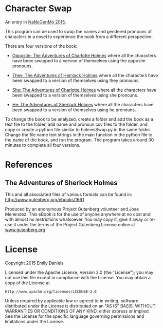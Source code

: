 Character Swap
====================

An entry in [NaNoGenMo 2015](https://github.com/dariusk/NaNoGenMo-2015/).

This program can be used to swap the names and gendered pronouns of characters 
in a novel to experience the book from a different perspective.

There are four versions of the book:

* [Opposite: The Adventures of Charlotte Holmes](https://github.com/emdaniels/character-swap/blob/master/The_Adventures_Of_Sherlock_Holmes/Opposite_The_Adventures_of_Charlotte_Holmes.txt) 
where all the characters have been swapped to a version of themselves using the opposite pronouns.  

* [They: The Adventures of Hemlock Holmes](https://github.com/emdaniels/character-swap/blob/master/The_Adventures_Of_Sherlock_Holmes/They_The_Adventures_of_Hemlock_Holmes.txt) 
where all the characters have been swapped to a version of themselves using they pronouns. 
    
* [She: The Adventures of Charlotte Holmes](https://github.com/emdaniels/character-swap/blob/master/The_Adventures_Of_Sherlock_Holmes/She_The_Adventures_of_Charlotte_Holmes.txt) 
where all the characters have been swapped to a version of themselves using she pronouns. 
    
* [He: The Adventures of Sherlock Holmes](https://github.com/emdaniels/character-swap/blob/master/The_Adventures_Of_Sherlock_Holmes/He_The_Adventures_of_Sherlock_Holmes.txt) 
where all the characters have been swapped to a version of themselves using he pronouns. 

To change the book to be analyzed, create a folder and add the book as a text file 
to the folder, add name and pronoun csv files to the folder, and copy or create a
python file similar to holmesSwap.py in the same folder. Change the file name text 
strings in the main function in the python file to the name of the book, and run 
the program. The program takes around 30 minutes to complete all four versions. 


References
==========

The Adventures of Sherlock Holmes
---------------------------------

This and all associated files of various formats can be found in:
http://www.gutenberg.org/ebooks/1661

Produced by an anonymous Project Gutenberg volunteer and Jose Menendez.
This eBook is for the use of anyone anywhere at no cost and with
almost no restrictions whatsoever.  You may copy it, give it away or
re-use it under the terms of the Project Gutenberg License online at 
www.gutenberg.org


License
=======

Copyright 2015 Emily Daniels

Licensed under the Apache License, Version 2.0 (the "License");
you may not use this file except in compliance with the License.
You may obtain a copy of the License at

    http://www.apache.org/licenses/LICENSE-2.0

Unless required by applicable law or agreed to in writing, software
distributed under the License is distributed on an "AS IS" BASIS,
WITHOUT WARRANTIES OR CONDITIONS OF ANY KIND, either express or implied.
See the License for the specific language governing permissions and
limitations under the License.